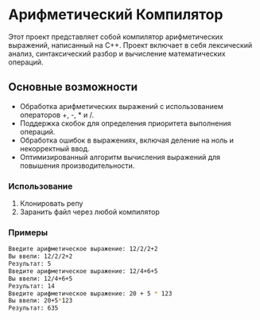 # Арифметический Компилятор

Этот проект представляет собой компилятор арифметических выражений, написанный на C++. Проект включает в себя лексический анализ, синтаксический разбор и вычисление математических операций.

## Основные возможности

- Обработка арифметических выражений с использованием операторов +, -, \* и /.
- Поддержка скобок для определения приоритета выполнения операций.
- Обработка ошибок в выражениях, включая деление на ноль и некорректный ввод.
- Оптимизированный алгоритм вычисления выражений для повышения производительности.

### Использование

1. Клонировать репу
2. Заранить файл через любой компилятор

### Примеры

```bash
Введите арифметическое выражение: 12/2/2+2
Вы ввели: 12/2/2+2
Результат: 5
Введите арифметическое выражение: 12/4+6+5
Вы ввели: 12/4+6+5
Результат: 14
Введите арифметическое выражение: 20 + 5 * 123
Вы ввели: 20+5*123
Результат: 635
```
